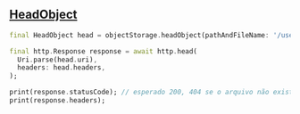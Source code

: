 ## [HeadObject](https://pub.dev/packages/oracle_object_storage#HeadObject)

```dart
final HeadObject head = objectStorage.headObject(pathAndFileName: '/users/profilePictures/userId.jpg');

final http.Response response = await http.head(
  Uri.parse(head.uri),
  headers: head.headers,
);

print(response.statusCode); // esperado 200, 404 se o arquivo não existir
print(response.headers);
```